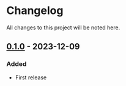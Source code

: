 # Changelog

All changes to this project will be noted here.

## [0.1.0] - 2023-12-09

### Added

- First release

[0.1.0]: https://www.npmjs.com/package/postcss-classname-obfuscator/v/0.1.0

